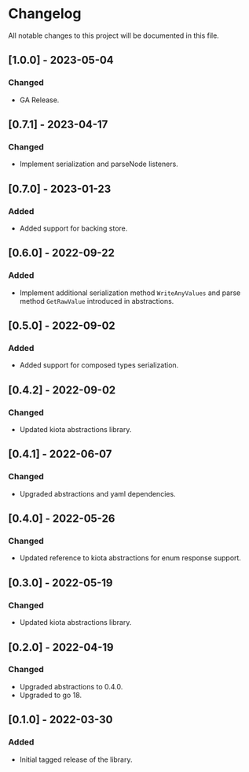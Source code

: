 # Changelog

All notable changes to this project will be documented in this file.

## [1.0.0] - 2023-05-04

### Changed

- GA Release.

## [0.7.1] - 2023-04-17

### Changed

- Implement serialization and parseNode listeners.

## [0.7.0] - 2023-01-23

### Added

- Added support for backing store.

## [0.6.0] - 2022-09-22

### Added

- Implement additional serialization method `WriteAnyValues` and parse method `GetRawValue` introduced in abstractions.

## [0.5.0] - 2022-09-02

### Added

- Added support for composed types serialization.

## [0.4.2] - 2022-09-02

### Changed

- Updated kiota abstractions library.

## [0.4.1] - 2022-06-07

### Changed

- Upgraded abstractions and yaml dependencies.

## [0.4.0] - 2022-05-26

### Changed

- Updated reference to kiota abstractions for enum response support.

## [0.3.0] - 2022-05-19

### Changed

- Updated kiota abstractions library.

## [0.2.0] - 2022-04-19

### Changed

- Upgraded abstractions to 0.4.0.
- Upgraded to go 18.

## [0.1.0] - 2022-03-30

### Added

- Initial tagged release of the library.
